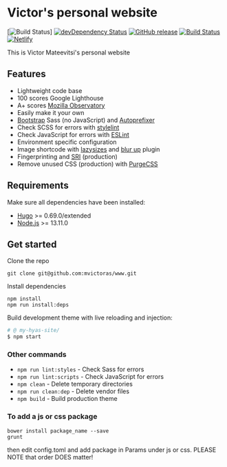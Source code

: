 # Victor's personal website

[![Build Status](https://circleci.com/gh/mvictoras/www.svg?style=svg&circle-token=37891ab0d63aeb4d4963af2cc20533c3e6a4ca00)]
[![devDependency Status](https://david-dm.org/mvictoras/www/dev-status.svg)](https://david-dm.org/mvictoras/www/?type=dev)
[![GitHub release](https://img.shields.io/github/release/mvictoras/www.svg?style=flat-square)](https://github.com/mvictoras/www/releases)
[![Build Status](https://img.shields.io/circleci/build/gh/mvictoras/www)](https://circleci.com/gh/mvictoras/www)
[![Netlify](https://img.shields.io/netlify/f4ee6127-6b8e-4780-a7b5-d9d63d396e83?style=flat-square)](https://dazzling-haibt-c41dcb.netlify.app/)

This is Victor Mateevitsi's personal website

## Features
- Lightweight code base
- 100 scores Google Lighthouse
- A+ scores [Mozilla Observatory](https://observatory.mozilla.org/)
- Easily make it your own
- [Bootstrap](https://getbootstrap.com/docs/4.4/getting-started/download/#source-files) Sass (no JavaScript) and [Autoprefixer](https://github.com/postcss/autoprefixer)
- Check SCSS for errors with [stylelint](https://stylelint.io/)
- Check JavaScript for errors with [ESLint](https://eslint.org/)
- Environment specific configuration
- Image shortcode with [lazysizes](https://github.com/aFarkas/lazysizes) and [blur up](https://github.com/aFarkas/lazysizes/tree/master/plugins/blur-up) plugin
- Fingerprinting and [SRI](https://developer.mozilla.org/en-US/docs/Web/Security/Subresource_Integrity) (production)
- Remove unused CSS (production) with [PurgeCSS](https://github.com/FullHuman/purgecss)

## Requirements

Make sure all dependencies have been installed:

- [Hugo](https://gohugo.io/) >= 0.69.0/extended
- [Node.js](https://nodejs.org/) >= 13.11.0

## Get started

Clone the repo

```
git clone git@github.com:mvictoras/www.git
```

Install dependencies

```
npm install
npm run install:deps
```
Build development theme with live reloading and injection:

```bash
# @ my-hyas-site/
$ npm start
```

### Other commands
- `npm run lint:styles` - Check Sass for errors
- `npm run lint:scripts` - Check JavaScript for errors
- `npm clean` - Delete temporary directories
- `npm run clean:dep` - Delete vendor files
- `npm build` - Build production theme

### To add a js or css package
```
bower install package_name --save
grunt
```
then edit config.toml and add package in Params under js or css.
PLEASE NOTE that order DOES matter!
